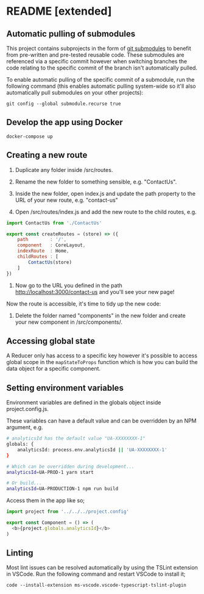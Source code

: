 # README [extended]

## Automatic pulling of submodules

This project contains subprojects in the form of [git submodules](https://git-scm.com/docs/git-submodule) to benefit from pre-written and pre-tested reusable code. These submodules are referenced via a specific commit however when switching branches the code relating to the specific commit of the branch isn't automatically pulled.

To enable automatic pulling of the specific commit of a submodule, run the following command (this enables automatic pulling system-wide so it'll also automatically pull submodules on your other projects):

```shell
git config --global submodule.recurse true
```

## Develop the app using Docker

```shell
docker-compose up
```

## Creating a new route

1. Duplicate any folder inside /src/routes.

1. Rename the new folder to something sensible, e.g. "ContactUs".

1. Inside the new folder, open index.js and update the path property to the URL of your new route, e.g. "contact-us"

1. Open /src/routes/index.js and add the new route to the child routes, e.g.

```javascript
import ContactUs from './ContactUs'

export const createRoutes = (store) => ({
	path        : '/',
	component   : CoreLayout,
	indexRoute  : Home,
	childRoutes : [
		ContactUs(store)
	]
})
```

1. Now go to the URL you defined in the path [http://localhost:3000/contact-us](http://localhost:3000/contact-us) and you'll see your new page!

Now the route is accessible, it's time to tidy up the new code:

1. Delete the folder named "components" in the new folder and create your new component in /src/components/.


## Accessing global state

A Reducer only has access to a specific key however it's possible to access global scope in the `mapStateToProps` function which is how you can build the data object for a specific component.

## Setting environment variables

Environment variables are defined in the globals object inside project.config.js.

These variables can have a default value and can be overridden by an NPM argument, e.g.

```bash
# analyticsId has the default value "UA-XXXXXXXX-1"
globals: {
	analyticsId: process.env.analyticsId || 'UA-XXXXXXXX-1'
}

# Which can be overridden during development...
analyticsId=UA-PROD-1 yarn start

# Or build...
analyticsId=UA-PRODUCTION-1 npm run build
```

Access them in the app like so;

```typescript
import project from '../../../project.config'

export const Component = () => (
  <b>{project.globals.analyticsId}</b>
)
```

## Linting

Most lint issues can be resolved automatically by using the TSLint extension in VSCode. Run the following command and restart VSCode to install it;

```shell
code --install-extension ms-vscode.vscode-typescript-tslint-plugin
```
